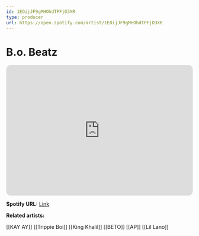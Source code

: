 ```yaml
---
id: 1EOijJF9gMHOhdTPFjD3XR
type: producer
url: https://open.spotify.com/artist/1EOijJF9gMHOhdTPFjD3XR
---
```

# B.o. Beatz

<iframe style="border-radius:12px" src="https://open.spotify.com/embed/artist/1EOijJF9gMHOhdTPFjD3XR" width="100%" height="352" frameBorder="0" allowfullscreen="" allow="autoplay; clipboard-write; encrypted-media; fullscreen; picture-in-picture" loading="lazy"></iframe>

**Spotify URL:** [Link](https://open.spotify.com/artist/1EOijJF9gMHOhdTPFjD3XR)

**Related artists:**

[[KAY AY]]
[[Trippie Boi]]
[[King Khalil]]
[[BETO]]
[[AP]]
[[Lil Lano]]
